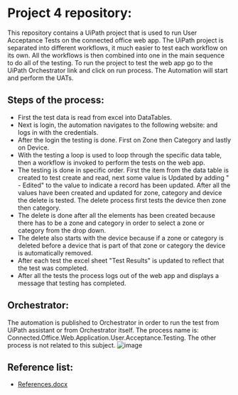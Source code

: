 # Project 4 repository:
This repository contains a UiPath project that is used to run User Acceptance Tests on the connected office web app. The UiPath project is separated into different workflows, it much easier to test each workflow on its own. All the workflows is then combined into one in the main sequence to do all of the testing. To run the project to test the web app go to the UiPath Orchestrator link and click on run process. The Automation will start and perform the UATs.

## Steps of the process:
- First the test data is read from excel into DataTables.
- Next is login, the automation navigates to the following website: [](https://connectedoffice-devicemanagement.azurewebsites.net/) and logs in with the credentials.
- After the login the testing is done. First on Zone then Category and lastly on Device.
- With the testing a loop is used to loop through the specific data table, then a workflow is invoked to perform the tests on the web app.
- The testing is done in specific order. First the item from the data table is created to test create and read, next some value is Updated by adding " - Edited" to the value to indicate a record has been updated. After all the values have been created and updated for zone, category and device the delete is tested. The delete process first tests the device then zone then category.
- The delete is done after all the elements has been created because there has to be a zone and category in order to select a zone or category from the drop down.
- The delete also starts with the device because if a zone or category is deleted before a device that is part of that zone or category the device is automatically removed.
- After each test the excel sheet "Test Results" is updated to reflect that the test was completed.
- After all the tests the process logs out of the web app and displays a message that testing has completed.

## Orchestrator:
The automation is published to Orchestrator in order to run the test from UiPath assistant or from Orchestrator itself. The process name is: Connected.Office.Web.Application.User.Acceptance.Testing. The other process is not related to this subject.
![image](https://user-images.githubusercontent.com/90188915/198055151-10815d4e-c008-47c9-8cc4-9d5f52d2a43c.png)

## Reference list:

- [References.docx](https://github.com/dennisvantonder/CMPG323-Project-4-31609988/blob/main/References.docx)
